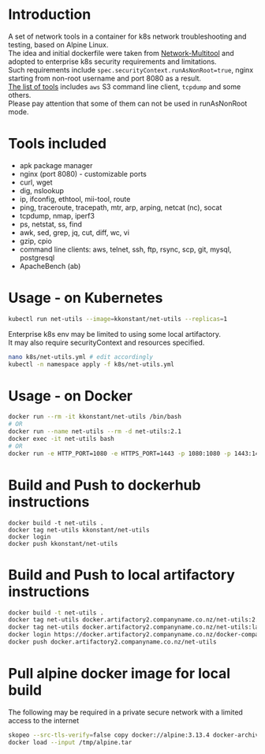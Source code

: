 # Introduction 
A set of network tools in a container for k8s network troubleshooting and testing, based on Alpine Linux.  
The idea and initial dockerfile were taken from [Network-Multitool](https://github.com/Praqma/Network-MultiTool) and adopted to enterprise k8s security requirements and limitations.  
Such requirements include `spec.securityContext.runAsNonRoot=true`, nginx starting from non-root username and port 8080 as a result.  
[The list of tools](#tools-included) includes `aws` S3 command line client, `tcpdump` and some others.  
Please pay attention that some of them can not be used in runAsNonRoot mode.
# Tools included
- apk package manager
- nginx (port 8080) - customizable ports
- curl, wget
- dig, nslookup
- ip, ifconfig, ethtool, mii-tool, route
- ping, traceroute, tracepath, mtr, arp, arping, netcat (nc), socat
- tcpdump, nmap, iperf3
- ps, netstat, ss, find
- awk, sed, grep, jq, cut, diff, wc, vi
- gzip, cpio
- command line clients: aws, telnet, ssh, ftp, rsync, scp, git, mysql, postgresql
- ApacheBench (ab)
# Usage - on Kubernetes
```bash
kubectl run net-utils --image=kkonstant/net-utils --replicas=1
```
Enterprise k8s env may be limited to using some local artifactory.  
It may also require securityContext and resources specified.
```bash
nano k8s/net-utils.yml # edit accordingly
kubectl -n namespace apply -f k8s/net-utils.yml
```
# Usage - on Docker
```bash
docker run --rm -it kkonstant/net-utils /bin/bash
# OR
docker run --name net-utils --rm -d net-utils:2.1
docker exec -it net-utils bash
# OR
docker run -e HTTP_PORT=1080 -e HTTPS_PORT=1443 -p 1080:1080 -p 1443:1443 -d kkonstant/net-utils
```
# Build and Push to dockerhub instructions
```
docker build -t net-utils .
docker tag net-utils kkonstant/net-utils
docker login
docker push kkonstant/net-utils
```
# Build and Push to local artifactory instructions
```bash
docker build -t net-utils .
docker tag net-utils docker.artifactory2.companyname.co.nz/net-utils:2.1
docker tag net-utils docker.artifactory2.companyname.co.nz/net-utils:latest
docker login https://docker.artifactory2.companyname.co.nz/docker-companyname-local/ # for init only
docker push docker.artifactory2.companyname.co.nz/net-utils
```
# Pull alpine docker image for local build
The following may be required in a private secure network with a limited access to the internet
```bash
skopeo --src-tls-verify=false copy docker://alpine:3.13.4 docker-archive:/tmp/alpine.tar:alpine:3.13.4
docker load --input /tmp/alpine.tar
```
